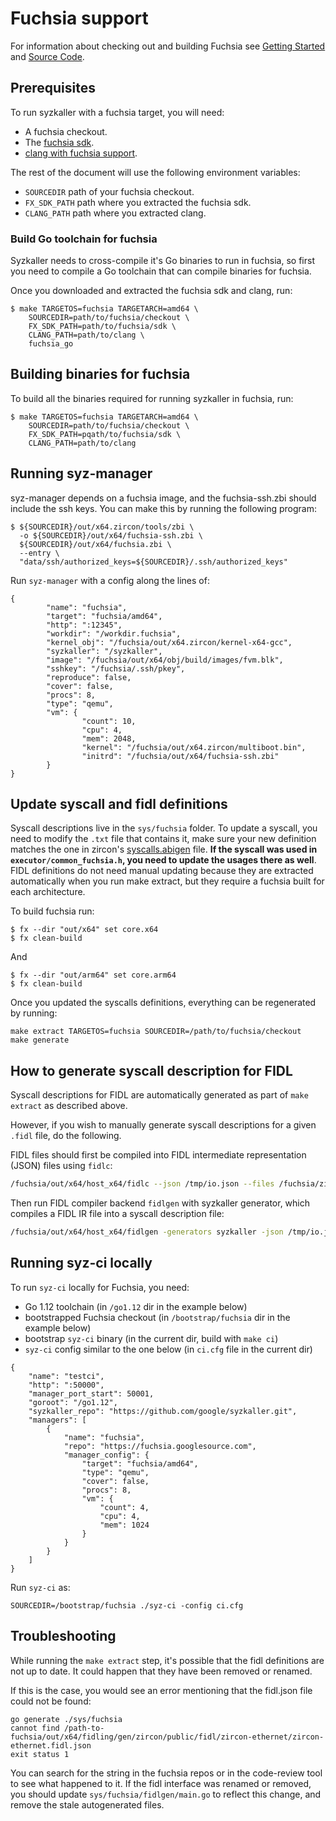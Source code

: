 # Fuchsia support

For information about checking out and building Fuchsia see
[Getting Started](https://fuchsia.googlesource.com/fuchsia/+/master/docs/getting_started.md)
and [Source Code](https://fuchsia.googlesource.com/fuchsia/+/master/docs/development/source_code/README.md).

## Prerequisites

To run syzkaller with a fuchsia target, you will need:

* A fuchsia checkout.
* The [fuchsia
  sdk](https://chrome-infra-packages.appspot.com/p/fuchsia/sdk/core/linux-amd64/+/).
* [clang with fuchsia
  support](https://chrome-infra-packages.appspot.com/p/fuchsia/clang/linux-amd64/+/).

The rest of the document will use the following environment variables:

* `SOURCEDIR` path of your fuchsia checkout.
* `FX_SDK_PATH` path where you extracted the fuchsia sdk.
* `CLANG_PATH` path where you extracted clang.

### Build Go toolchain for fuchsia

Syzkaller needs to cross-compile it's Go binaries to run in fuchsia, so first
you need to compile a Go toolchain that can compile binaries for fuchsia.

Once you downloaded and extracted the fuchsia sdk and clang, run:

```
$ make TARGETOS=fuchsia TARGETARCH=amd64 \
    SOURCEDIR=path/to/fuchsia/checkout \
    FX_SDK_PATH=path/to/fuchsia/sdk \
    CLANG_PATH=path/to/clang \
    fuchsia_go
```

## Building binaries for fuchsia

To build all the binaries required for running syzkaller in fuchsia, run:

```
$ make TARGETOS=fuchsia TARGETARCH=amd64 \
    SOURCEDIR=path/to/fuchsia/checkout \
    FX_SDK_PATH=pqath/to/fuchsia/sdk \
    CLANG_PATH=path/to/clang
```

## Running syz-manager

syz-manager depends on a fuchsia image, and the fuchsia-ssh.zbi should include
the ssh keys. You can make this by running the following program:

```
$ ${SOURCEDIR}/out/x64.zircon/tools/zbi \
  -o ${SOURCEDIR}/out/x64/fuchsia-ssh.zbi \
  ${SOURCEDIR}/out/x64/fuchsia.zbi \
  --entry \
  "data/ssh/authorized_keys=${SOURCEDIR}/.ssh/authorized_keys"
```

Run `syz-manager` with a config along the lines of:
```
{
        "name": "fuchsia",
        "target": "fuchsia/amd64",
        "http": ":12345",
        "workdir": "/workdir.fuchsia",
        "kernel_obj": "/fuchsia/out/x64.zircon/kernel-x64-gcc",
        "syzkaller": "/syzkaller",
        "image": "/fuchsia/out/x64/obj/build/images/fvm.blk",
        "sshkey": "/fuchsia/.ssh/pkey",
        "reproduce": false,
        "cover": false,
        "procs": 8,
        "type": "qemu",
        "vm": {
                "count": 10,
                "cpu": 4,
                "mem": 2048,
                "kernel": "/fuchsia/out/x64.zircon/multiboot.bin",
                "initrd": "/fuchsia/out/x64/fuchsia-ssh.zbi"
        }
}
```

## Update syscall and fidl definitions

Syscall descriptions live in the `sys/fuchsia` folder. To update a syscall,
you need to modify the `.txt` file that contains it, make sure your new
definition matches the one in zircon's [syscalls.abigen](https://fuchsia.googlesource.com/fuchsia/+/master/zircon/system/public/zircon/syscalls.abigen) file.
**If the syscall was used in `executor/common_fuchsia.h`, you need to update
the usages there as well**. FIDL definitions do not need manual updating
because they are extracted automatically when you run make extract,
but they require a fuchsia built for each architecture.

To build fuchsia run:
```shell
$ fx --dir "out/x64" set core.x64
$ fx clean-build
```

And

```shell
$ fx --dir "out/arm64" set core.arm64
$ fx clean-build
```

Once you updated the syscalls definitions, everything can be regenerated by running:

```
make extract TARGETOS=fuchsia SOURCEDIR=/path/to/fuchsia/checkout
make generate
```

## How to generate syscall description for FIDL

Syscall descriptions for FIDL are automatically generated as part of `make extract` as described above.

However, if you wish to manually generate syscall descriptions for a given `.fidl` file, do the following.

FIDL files should first be compiled into FIDL intermediate representation (JSON) files using `fidlc`:

```bash
/fuchsia/out/x64/host_x64/fidlc --json /tmp/io.json --files /fuchsia/zircon/system/fidl/fuchsia-io/io.fidl
```

Then run FIDL compiler backend `fidlgen` with syzkaller generator, which compiles a FIDL IR file into a syscall description file:

```bash
/fuchsia/out/x64/host_x64/fidlgen -generators syzkaller -json /tmp/io.json -output-base fidl_io -include-base fidl_io
```
## Running syz-ci locally

To run `syz-ci` locally for Fuchsia, you need:

- Go 1.12 toolchain (in `/go1.12` dir in the example below)
- bootstrapped Fuchsia checkout (in `/bootstrap/fuchsia` dir in the example below)
- bootstrap `syz-ci` binary (in the current dir, build with `make ci`)
- `syz-ci` config similar to the one below (in `ci.cfg` file in the current dir)

```
{
	"name": "testci",
	"http": ":50000",
	"manager_port_start": 50001,
	"goroot": "/go1.12",
	"syzkaller_repo": "https://github.com/google/syzkaller.git",
	"managers": [
		{
			"name": "fuchsia",
			"repo": "https://fuchsia.googlesource.com",
			"manager_config": {
				"target": "fuchsia/amd64",
				"type": "qemu",
				"cover": false,
				"procs": 8,
				"vm": {
					"count": 4,
					"cpu": 4,
					"mem": 1024
				}
			}
		}
	]
}
```

Run `syz-ci` as:
```
SOURCEDIR=/bootstrap/fuchsia ./syz-ci -config ci.cfg
```

## Troubleshooting

While running the `make extract` step, it's possible that the fidl definitions
are not up to date. It could happen that they have been removed or renamed.

If this is the case, you would see an error mentioning that the fidl.json file
could not be found:

```
go generate ./sys/fuchsia
cannot find /path-to-fuchsia/out/x64/fidling/gen/zircon/public/fidl/zircon-ethernet/zircon-ethernet.fidl.json
exit status 1
```

You can search for the string in the fuchsia repos or in the code-review tool to
see what happened to it. If the fidl interface was renamed or removed, you
should update `sys/fuchsia/fidlgen/main.go` to reflect this change, and remove the
stale autogenerated files.
